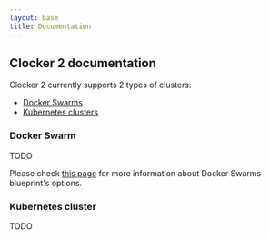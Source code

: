 ```yaml
---
layout: base
title: Documentation
---
```


## Clocker 2 documentation

Clocker 2 currently supports 2 types of clusters:

* [Docker Swarms](https://docs.docker.com/swarm/)
* [Kubernetes clusters](http://kubernetes.io/)

### Docker Swarm

TODO

Please check [this page](swarm_cluster_features.html) for more information about Docker Swarms blueprint's options. 

### Kubernetes cluster

TODO
